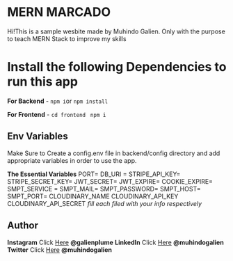 # MERN MARCADO

Hi!This is a sample wesbite made by Muhindo Galien. Only with the purpose to teach MERN Stack to improve my skills

# Install the following  Dependencies to run this app

**For Backend** - `npm i`or `npm install`

**For Frontend** - `cd frontend` ` npm i`

## Env Variables

Make Sure to Create a config.env file in backend/config directory and add appropriate variables in order to use the app.

**The Essential Variables**
PORT=
DB_URI =
STRIPE_API_KEY=
STRIPE_SECRET_KEY=
JWT_SECRET=
JWT_EXPIRE=
COOKIE_EXPIRE=
SMPT_SERVICE =
SMPT_MAIL=
SMPT_PASSWORD=
SMPT_HOST=
SMPT_PORT=
CLOUDINARY_NAME
CLOUDINARY_API_KEY
CLOUDINARY_API_SECRET
_fill each filed with your info respectively_

## Author

**Instagram** Click [Here](https://www.instagram.com/galienplume) **@galienplume**
**LinkedIn** Click [Here](https://in.linkedin.com/in/meabhisingh) **@muhindogalien**
**Twitter** Click [Here](https://twitter.com/galienmuhindo) **@muhindogalien**
